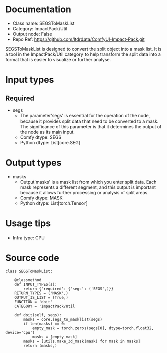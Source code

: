 # Documentation
- Class name: SEGSToMaskList
- Category: ImpactPack/Util
- Output node: False
- Repo Ref: https://github.com/ltdrdata/ComfyUI-Impact-Pack.git

SEGSToMaskList is designed to convert the split object into a mask list. It is a tool in the ImpactPack/Util category to help transform the split data into a format that is easier to visualize or further analyse.

# Input types
## Required
- segs
    - The parameter'segs' is essential for the operation of the node, because it provides split data that need to be converted to a mask. The significance of this parameter is that it determines the output of the node as its main input.
    - Comfy dtype: SEGS
    - Python dtype: List[core.SEG]

# Output types
- masks
    - Output'masks' is a mask list from which you enter split data. Each mask represents a different segment, and this output is important because it allows further processing or analysis of split areas.
    - Comfy dtype: MASK
    - Python dtype: List[torch.Tensor]

# Usage tips
- Infra type: CPU

# Source code
```
class SEGSToMaskList:

    @classmethod
    def INPUT_TYPES(s):
        return {'required': {'segs': ('SEGS',)}}
    RETURN_TYPES = ('MASK',)
    OUTPUT_IS_LIST = (True,)
    FUNCTION = 'doit'
    CATEGORY = 'ImpactPack/Util'

    def doit(self, segs):
        masks = core.segs_to_masklist(segs)
        if len(masks) == 0:
            empty_mask = torch.zeros(segs[0], dtype=torch.float32, device='cpu')
            masks = [empty_mask]
        masks = [utils.make_3d_mask(mask) for mask in masks]
        return (masks,)
```